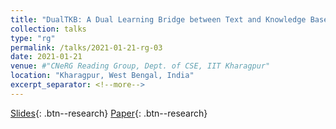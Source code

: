 ```yaml
---
title: "DualTKB: A Dual Learning Bridge between Text and Knowledge Base"
collection: talks
type: "rg"
permalink: /talks/2021-01-21-rg-03
date: 2021-01-21
venue: #"CNeRG Reading Group, Dept. of CSE, IIT Kharagpur"
location: "Kharagpur, West Bengal, India"
excerpt_separator: <!--more-->
---
```


<!--more-->
[Slides](https://docs.google.com/presentation/d/e/2PACX-1vTtOUPtoTv1hjIskPlHqz3h3QCmoZ47sCGFkkaoyvsxo4bWli9oRVWOGlKC3tYdlP3cxih8Q4daS9Yg/pub?start=false&loop=false&delayms=3000){: .btn--research} [Paper](https://aclanthology.org/2020.emnlp-main.694.pdf){: .btn--research}

